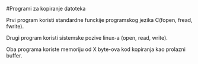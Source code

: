 #Programi za kopiranje datoteka

Prvi program koristi standardne funckije programskog jezika C(fopen, fread, fwrite).

Drugi program koristi sistemske pozive linux-a (open, read, write).

Oba programa koriste memoriju od X byte-ova kod kopiranja kao prolazni buffer.
